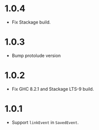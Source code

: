 1.0.4
=====
* Fix Stackage build.

1.0.3
=====
* Bump protolude version


1.0.2
=====
* Fix GHC 8.2.1 and Stackage LTS-9 build.

1.0.1
=====

* Support `linkEvent` in `SavedEvent`.
